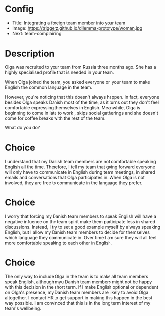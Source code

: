 # Config
 - Title: Integrating a foreign team member into your team 
 - Image: https://triggerz.github.io/dilemma-prototype/woman.jpg
 - Next: team-complaining

# Description
Olga was recruited to your team from Russia three months ago. She has a highly specialised profile that is needed in your team. 

When Olga joined the team, you asked everyone on your team to make English the common language in the team.

However, you're noticing that this doesn't always happen. In fact, everyone besides Olga speaks Danish most of the time, as it turns out they don't feel comfortable expressing themselves in English. Meanwhile, Olga is beginning to come in late to work , skips social gatherings and she doesn't come for coffee breaks with the rest of the team.

What do you do?

# Choice
I understand that my Danish team members are not comfortable speaking English all the time. Therefore, I tell my team that going forward everyone will only have to communicate in English during team meetings, in shared emails and conversations that Olga participates in. When Olga is not involved, they are free to communicate in the language they prefer.

# Choice
I worry that forcing my Danish team members to speak English will have a negative infuence on the team spirit make them participate less in shared discussions. Instead, I try to set a good example myself by always speaking English, but I allow my Danish team members to decide for themselves which language they communicate in. Over time I am sure they will all feel more comfortable speaking to each other in English.

# Choice
The only way to include Olga in the team is to make all team members speak English, although myu Danish team members might not be happy with this decision in the short term. If I make English optional or dependent on Olga's presence, my Danish team members are likely to avoid Olga altogether. I contact HR to get support in making this happen in the best way possible. I am convinced that this is in the long term interest of my team's wellbeing. 

